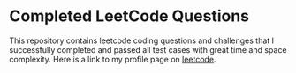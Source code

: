 # Completed LeetCode Questions
This repository contains leetcode coding questions and challenges that I successfully completed and passed all test cases with great time and space complexity. Here is a link to my profile page on [leetcode](https://leetcode.com/EngineerTolulope/).
